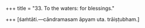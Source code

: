 +++
title = "33. To the waters: for blessings."

+++
[śaṁtāti.—cāndramasam āpyam uta. trāiṣṭubham.]

